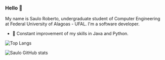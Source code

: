 ### Hello 👋




My name is Saulo Roberto, undergraduate student of Computer Engineering at Federal University of Alagoas - UFAL. I'm a software developer. 

- 📖 Constant improvement of my skills in Java and Python.

![Top Langs](https://github-readme-stats.vercel.app/api/top-langs/?username=saulolv&theme=tokyonight&layout=compact)

![Saulo GitHub stats](https://github-readme-stats.vercel.app/api?username=saulolv&show_icons=true&theme=radical&show_icons=true&count_private=true&repo=github-readme-stats)
